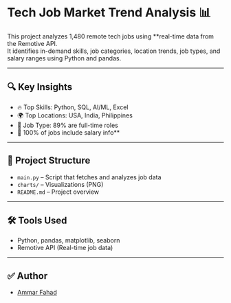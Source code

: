 # Tech Job Market Trend Analysis 📊

This project analyzes 1,480 remote tech jobs using **real-time data from the Remotive API.  
It identifies in-demand skills, job categories, location trends, job types, and salary ranges using Python and pandas.

---

## 🔍 Key Insights
- 🔥 Top Skills: Python, SQL, AI/ML, Excel
- 🌍 Top Locations: USA, India, Philippines
- 💼 Job Type: 89% are full-time roles
- 💸 100% of jobs include salary info**

---

## 📂 Project Structure
- `main.py` – Script that fetches and analyzes job data
- `charts/` – Visualizations (PNG)
- `README.md` – Project overview

---

## 🛠️ Tools Used
- Python, pandas, matplotlib, seaborn
- Remotive API (Real-time job data)

---

## ✅ Author
- [Ammar Fahad](https://www.linkedin.com/in/ammar-fahad-930553320)

